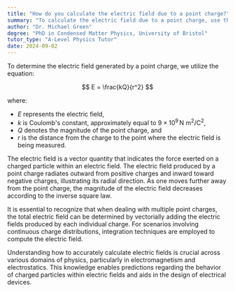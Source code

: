 ```yaml
---
title: "How do you calculate the electric field due to a point charge?"
summary: "To calculate the electric field due to a point charge, use the equation E = kQ/r^2."
author: "Dr. Michael Green"
degree: "PhD in Condensed Matter Physics, University of Bristol"
tutor_type: "A-Level Physics Tutor"
date: 2024-09-02
---
```


To determine the electric field generated by a point charge, we utilize the equation:

$$
E = \frac{kQ}{r^2}
$$

where:

- $E$ represents the electric field,
- $k$ is Coulomb's constant, approximately equal to $9 \times 10^9 \, \text{N m}^2/\text{C}^2$,
- $Q$ denotes the magnitude of the point charge, and
- $r$ is the distance from the charge to the point where the electric field is being measured.

The electric field is a vector quantity that indicates the force exerted on a charged particle within an electric field. The electric field produced by a point charge radiates outward from positive charges and inward toward negative charges, illustrating its radial direction. As one moves further away from the point charge, the magnitude of the electric field decreases according to the inverse square law.

It is essential to recognize that when dealing with multiple point charges, the total electric field can be determined by vectorially adding the electric fields produced by each individual charge. For scenarios involving continuous charge distributions, integration techniques are employed to compute the electric field.

Understanding how to accurately calculate electric fields is crucial across various domains of physics, particularly in electromagnetism and electrostatics. This knowledge enables predictions regarding the behavior of charged particles within electric fields and aids in the design of electrical devices.
    
